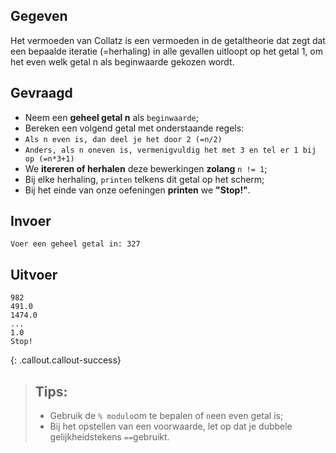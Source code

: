 ## Gegeven
Het vermoeden van Collatz is een vermoeden in de getaltheorie dat zegt dat een bepaalde iteratie (=herhaling) in alle gevallen uitloopt op het getal 1, om het even welk getal n als beginwaarde gekozen wordt.

## Gevraagd
* Neem een **geheel getal n** als `beginwaarde`;
* Bereken een volgend getal met onderstaande regels:
* `Als n even is, dan deel je het door 2 (=n/2)`
* `Anders, als n oneven is, vermenigvuldig het met 3 en tel er 1 bij op (=n*3+1)`
* We **itereren of herhalen** deze bewerkingen **zolang** `n != 1`;
* Bij elke herhaling, `printen` telkens dit getal op het scherm;
* Bij het einde van onze oefeningen **printen** we **"Stop!"**. 

## Invoer

```
Voer een geheel getal in: 327

```

## Uitvoer
``` 
982
491.0
1474.0
... 
1.0
Stop!

``` 
{: .callout.callout-success}
>## Tips:
>* Gebruik de `% modulo`om te bepalen of `n`een even getal is; 
>* Bij het opstellen van een voorwaarde, let op dat je dubbele gelijkheidstekens `==`gebruikt. 
